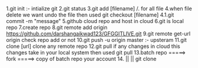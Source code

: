 <!-- git cmd -->
1.git init :- intialize git
2.git status
3.git add [filename] /. for all file
4.when file delete we want undo the file then used git checkout [filename]
4.1.git commit -m "message"
5.github cloud repo and host in cloud
6.git is local repo
7.create repo
8.git remote add origin https://github.com/darshangaikwad123/GFGGITLIVE.git
9.git remote get-url origin check repo add or not
10.git push -u origin master :- upsteram
11.git clone [url] clone any remote repo
12.git pull if any changes in cloud this changes take in your local system then used git pull
13.batch repo =====> fork =====> copy of batch repo your account
14. ||
    ||
    git clone
